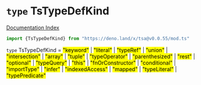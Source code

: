 # `type` TsTypeDefKind

[Documentation Index](../README.md)

```ts
import {TsTypeDefKind} from "https://deno.land/x/tsa@v0.0.55/mod.ts"
```

`type` TsTypeDefKind = <mark>"keyword"</mark> | <mark>"literal"</mark> | <mark>"typeRef"</mark> | <mark>"union"</mark> | <mark>"intersection"</mark> | <mark>"array"</mark> | <mark>"tuple"</mark> | <mark>"typeOperator"</mark> | <mark>"parenthesized"</mark> | <mark>"rest"</mark> | <mark>"optional"</mark> | <mark>"typeQuery"</mark> | <mark>"this"</mark> | <mark>"fnOrConstructor"</mark> | <mark>"conditional"</mark> | <mark>"importType"</mark> | <mark>"infer"</mark> | <mark>"indexedAccess"</mark> | <mark>"mapped"</mark> | <mark>"typeLiteral"</mark> | <mark>"typePredicate"</mark>
